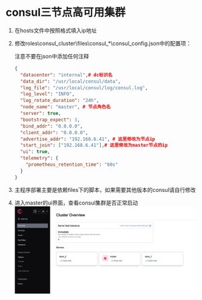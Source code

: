 # consul三节点高可用集群

1. 在hosts文件中按照格式填入ip地址

2. 修改roles\consul_cluster\files\consul_*\consul_config.json中的配置项：

   注意不要在json中添加任何注释

   ```json
   {
     "datacenter": "internal",# dc标识名
     "data_dir": "/usr/local/consul/data",
     "log_file": "/usr/local/consul/log/consul.log",
     "log_level": "INFO",
     "log_rotate_duration": "24h",
     "node_name": "master", # 节点角色名
     "server": true,
     "bootstrap_expect": 3,
     "bind_addr": "0.0.0.0",
     "client_addr": "0.0.0.0",
     "advertise_addr": "192.168.6.41", # 这里修改为节点ip
     "start_join": ["192.168.6.41"],# 这里修改为master节点的ip
     "ui": true,
     "telemetry": {
       "prometheus_retention_time": "60s"
     }
   }
   ```

   

3. 主程序部署主要是依赖files下的脚本，如果需要其他版本的consul请自行修改

4. 进入master的ui界面，查看consul集群是否正常启动
![](images/20240201223904.png)
